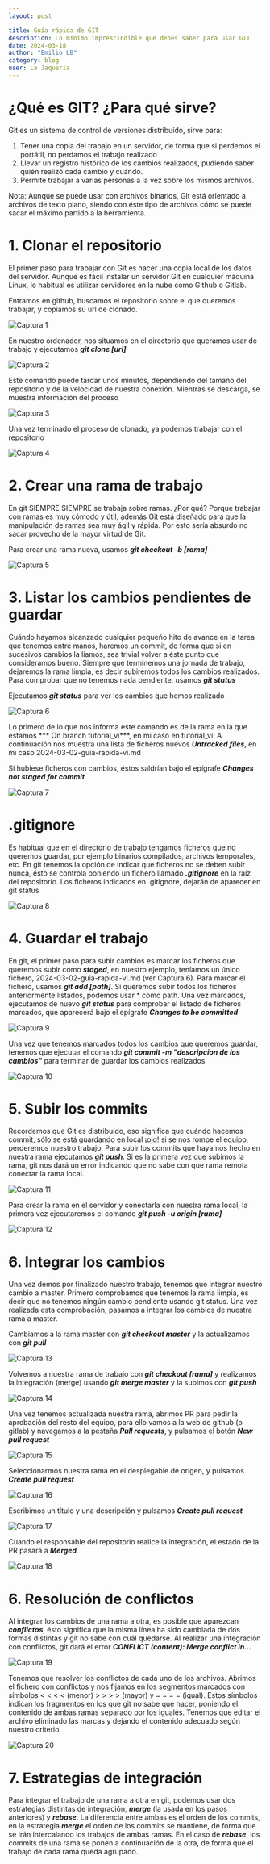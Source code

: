 ```yaml
---
layout: post

title: Guía rápida de GIT
description: Lo mínimo imprescindible que debes saber para usar GIT
date: 2024-03-18
author: "Emilio LB"
category: blog
user: La Jaquería
---
```


# ¿Qué es GIT? ¿Para qué sirve?
Git es un sistema de control de versiones distribuído, sirve para:
1. Tener una copia del trabajo en un servidor, de forma que si perdemos el portátil, no perdamos el trabajo realizado
2. Llevar un registro histórico de los cambios realizados, pudiendo saber quién realizó cada cambio y cuándo.
3. Permite trabajar a varias personas a la vez sobre los mismos archivos.

Nota: Aunque se puede usar con archivos binarios, Git está orientado a archivos de texto plano, siendo con 
éste tipo de archivos cómo se puede sacar el máximo partido a la herramienta.

# 1. Clonar el repositorio
El primer paso para trabajar con Git es hacer una copia local de los datos del servidor. Aunque es fácil instalar un 
servidor Git en cualquier máquina Linux, lo habitual es utilizar servidores en la nube como Github o Gitlab.

Entramos en github, buscamos el repositorio sobre el que queremos trabajar, y copiamos su url de clonado.

![Captura 1](/recursos/2024-03-18/Captura_01.png)

En nuestro ordenador, nos situamos en el directorio que queramos usar de trabajo y ejecutamos ***git clone [url]***

![Captura 2](/recursos/2024-03-18/Captura_02.png)

Este comando puede tardar unos minutos, dependiendo del tamaño del repositorio y de la velocidad de nuestra conexión. Mientras se descarga, se 
muestra información del proceso

![Captura 3](/recursos/2024-03-18/Captura_03.png)

Una vez terminado el proceso de clonado, ya podemos trabajar con el repositorio

![Captura 4](/recursos/2024-03-18/Captura_04.png)

# 2. Crear una rama de trabajo
En git SIEMPRE SIEMPRE se trabaja sobre ramas. ¿Por qué? Porque trabajar con ramas es muy cómodo y útil, además Git está diseñado para que la manipulación de 
ramas sea muy ágil y rápida. Por esto sería absurdo no sacar provecho de la mayor virtud de Git.

Para crear una rama nueva, usamos ***git checkout -b [rama]***

![Captura 5](/recursos/2024-03-18/Captura_05.png)

# 3. Listar los cambios pendientes de guardar
Cuándo hayamos alcanzado cualquier pequeño hito de avance en la tarea que tenemos entre manos, haremos un commit, de forma 
que si en sucesivos cambios la liamos, sea trivial volver a éste punto que consideramos bueno. Siempre que terminemos 
una jornada de trabajo, dejaremos la rama limpia, es decir subiremos todos los cambios realizados. Para comprobar que 
no tenemos nada pendiente, usamos ***git status***

Ejecutamos ***git status*** para ver los cambios que hemos realizado

![Captura 6](/recursos/2024-03-18/Captura_06.png)

Lo primero de lo que nos informa este comando es de la rama en la que estamos *** On branch tutorial_vi***, en mi caso en tutorial_vi. 
A continuación nos muestra una lista de ficheros nuevos ***Untracked files***, en mi caso 2024-03-02-guia-rapida-vi.md

Si hubiese ficheros con cambios, éstos saldrían bajo el epígrafe ***Changes not staged for commit***

![Captura 7](/recursos/2024-03-18/Captura_07.png)

# .gitignore
Es habitual que en el directorio de trabajo tengamos ficheros que no queremos guardar, por ejemplo binarios compilados, archivos temporales, etc. 
En git tenemos la opción de indicar que ficheros no se deben subir nunca, ésto se controla poniendo un fichero llamado ***.gitignore*** en la raíz del 
repositorio. Los ficheros indicados en .gitignore, dejarán de aparecer en git status

![Captura 8](/recursos/2024-03-18/Captura_08.png)

# 4. Guardar el trabajo
En git, el primer paso para subir cambios es marcar los ficheros que queremos subir como ***staged***, en nuestro ejemplo, teníamos un único 
fichero, 2024-03-02-guia-rapida-vi.md (ver Captura 6). Para marcar el fichero, usamos ***git add [path]***. Si queremos subir todos los 
ficheros anteriormente listados, podemos usar * como path. Una vez marcados, ejecutamos de nuevo ***git status*** para comprobar el listado de 
ficheros marcados, que aparecerá bajo el epígrafe ***Changes to be committed***

![Captura 9](/recursos/2024-03-18/Captura_09.png)

Una vez que tenemos marcados todos los cambios que queremos guardar, tenemos que ejecutar el comando ***git commit -m "descripcion de los cambios"*** 
para terminar de guardar los cambios realizados

![Captura 10](/recursos/2024-03-18/Captura_10.png)

# 5. Subir los commits
Recordemos que Git es distribuído, eso significa que cuándo hacemos commit, sólo se está guardando en local ¡ojo! si se nos 
rompe el equipo, perderemos nuestro trabajo. Para subir los commits que hayamos hecho en nuestra rama ejecutamos ***git push***. 
Si es la primera vez que subimos la rama, git nos dará un error indicando que no sabe con que rama remota conectar la rama local.

![Captura 11](/recursos/2024-03-18/Captura_11.png)

Para crear la rama en el servidor y conectarla con nuestra rama local, la primera vez ejecutaremos el comando ***git push -u origin [rama]***

![Captura 12](/recursos/2024-03-18/Captura_12.png)

# 6. Integrar los cambios
Una vez demos por finalizado nuestro trabajo, tenemos que integrar nuestro cambio a master. Primero comprobamos que tenemos 
la rama limpia, es decir que no tenemos ningún cambio pendiente usando git status. Una vez realizada esta comprobación, pasamos a 
integrar los cambios de nuestra rama a master.

Cambiamos a la rama master con ***git checkout master*** y la actualizamos con ***git pull***

![Captura 13](/recursos/2024-03-18/Captura_13.png)

Volvemos a nuestra rama de trabajo con ***git checkout [rama]*** y realizamos la integración (merge) 
usando ***git merge master*** y la subimos con ***git push***

![Captura 14](/recursos/2024-03-18/Captura_14.png)

Una vez tenemos actualizada nuestra rama, abrimos PR para pedir la aprobación del resto del equipo, para ello vamos a la web de github (o gitlab) 
y navegamos a la pestaña ***Pull requests***, y pulsamos el botón ***New pull request***

![Captura 15](/recursos/2024-03-18/Captura_15.png)

Seleccionarmos nuestra rama en el desplegable de origen, y pulsamos ***Create pull request***

![Captura 16](/recursos/2024-03-18/Captura_16.png)

Escribimos un título y una descripción y pulsamos ***Create pull request***

![Captura 17](/recursos/2024-03-18/Captura_17.png)

Cuando el responsable del repositorio realice la integración, el estado de la PR pasará a ***Merged***

![Captura 18](/recursos/2024-03-18/Captura_18.png)

# 6. Resolución de conflictos

Al integrar los cambios de una rama a otra, es posible que aparezcan ***conflictos***, ésto significa 
que la misma línea ha sido cambiada de dos formas distintas y git no sabe con cuál quedarse. Al realizar 
una integración con conflictos, git dará el error ***CONFLICT (content): Merge conflict in...***

![Captura 19](/recursos/2024-03-18/Captura_19.png)

Tenemos que resolver los conflictos de cada uno de los archivos. Abrimos el fichero con conflictos y nos fijamos en 
los segmentos marcados con símbolos < < < < (menor) > > > > (mayor) y = = = = (igual). Estos símbolos indican los fragmentos 
en los que git no sabe que hacer, poniendo el contenido de ambas ramas separado por los iguales. Tenemos que 
editar el archivo eliminado las marcas y dejando el contenido adecuado según nuestro criterio.

![Captura 20](/recursos/2024-03-18/Captura_20.png)

# 7. Estrategias de integración

Para integrar el trabajo de una rama a otra en git, podemos usar dos estrategias distintas de integración, 
***merge*** (la usada en los pasos anteriores) y ***rebase***.
La diferencia entre ambas es el orden de los commits, en la estrategia ***merge*** el orden de los commits se 
mantiene, de forma que se irán intercalando los trabajos de ambas ramas. En el caso de ***rebase***, los commits
de una rama se ponen a continuación de la otra, de forma que el trabajo de cada rama queda agrupado. 


